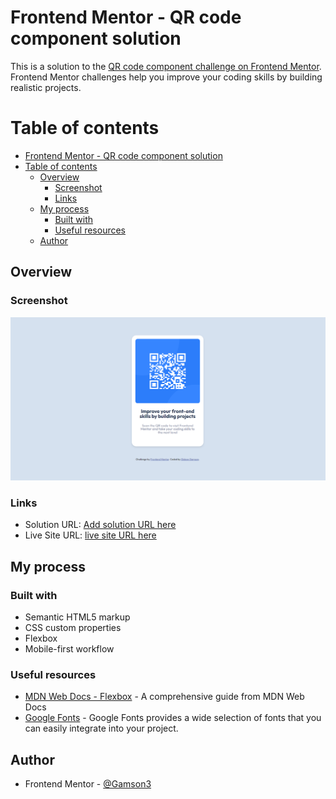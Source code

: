 # Frontend Mentor - QR code component solution

This is a solution to the [QR code component challenge on Frontend Mentor](https://www.frontendmentor.io/challenges/qr-code-component-iux_sIO_H). Frontend Mentor challenges help you improve your coding skills by building realistic projects.

# Table of contents

- [Frontend Mentor - QR code component solution](#frontend-mentor---qr-code-component-solution)
- [Table of contents](#table-of-contents)
  - [Overview](#overview)
    - [Screenshot](#screenshot)
    - [Links](#links)
  - [My process](#my-process)
    - [Built with](#built-with)
    - [Useful resources](#useful-resources)
  - [Author](#author)

## Overview

### Screenshot

![Design preview for the QR code component coding challenge](./design/screenshot.png)

### Links

- Solution URL: [Add solution URL here](https://your-solution-url.com)
- Live Site URL: [live site URL here](https://gamson3.github.io/Responsive-QR-Code-Card-Front-End-Mentor-Challenge/)

## My process

### Built with

- Semantic HTML5 markup
- CSS custom properties
- Flexbox
- Mobile-first workflow

### Useful resources

- [MDN Web Docs - Flexbox](https://developer.mozilla.org/en-US/docs/Web/CSS/CSS_Flexible_Box_Layout) - A comprehensive guide from MDN Web Docs 
- [Google Fonts](https://fonts.google.com/) - Google Fonts provides a wide selection of fonts that you can easily integrate into your project.

## Author

- Frontend Mentor - [@Gamson3](https://www.frontendmentor.io/profile/Gamson3)
